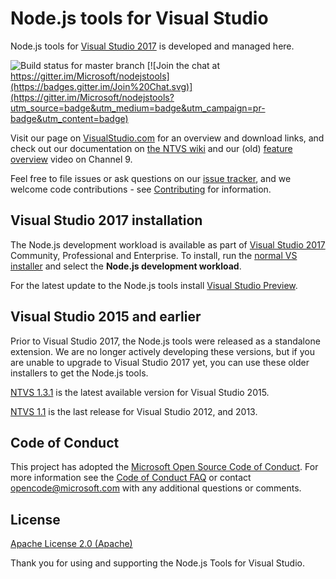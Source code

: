 # Node.js tools for Visual Studio

Node.js tools for [Visual Studio 2017](http://aka.ms/explorentvs) is developed and managed here.

![Build status for master branch](https://devdiv.visualstudio.com/_apis/public/build/definitions/0bdbc590-a062-4c3f-b0f6-9383f67865ee/4492/badge)
[![Join the chat at https://gitter.im/Microsoft/nodejstools](https://badges.gitter.im/Join%20Chat.svg)](https://gitter.im/Microsoft/nodejstools?utm_source=badge&utm_medium=badge&utm_campaign=pr-badge&utm_content=badge)


Visit our page on [VisualStudio.com](https://aka.ms/explorentvs) for an overview and download links, 
and check out our documentation on [the NTVS wiki](https://github.com/Microsoft/nodejstools/wiki) 
and our (old) [feature overview](https://channel9.msdn.com/events/Visual-Studio/Connect-event-2015/801) video on Channel 9.

Feel free to file issues or ask questions on our [issue tracker](http://github.com/Microsoft/nodejstools/issues), 
and we welcome code contributions - see 
[Contributing](https://github.com/Microsoft/nodejstools/.github/Contributing.md) for information. 

## Visual Studio 2017 installation

The Node.js development workload is available as part of [Visual Studio 2017](https://aka.ms/explorentvs) Community, Professional 
and Enterprise. 
To install, run the [normal VS installer](https://visualstudio.com/vs/downloads?wt.mc_id=github_microsoft_com) 
and select the **Node.js development workload**.

For the latest update to the Node.js tools install [Visual Studio Preview](https://www.visualstudio.com/vs/preview/).

## Visual Studio 2015 and earlier

Prior to Visual Studio 2017, the Node.js tools were released as a standalone extension. We are no longer actively developing these versions, 
but if you are unable to upgrade to Visual Studio 2017 yet, you can use these older installers to get the Node.js tools.

[NTVS 1.3.1](https://github.com/Microsoft/nodejstools/releases/tag/v1.3.1) is the latest available version for Visual Studio 2015.

[NTVS 1.1](https://github.com/Microsoft/nodejstools/releases/tag/v1.1.1) is the last release for Visual Studio 2012, and 2013.

## Code of Conduct

This project has adopted the [Microsoft Open Source Code of Conduct](https://opensource.microsoft.com/codeofconduct/). 
For more information see the [Code of Conduct FAQ](https://opensource.microsoft.com/codeofconduct/faq/) or 
contact [opencode@microsoft.com](mailto:opencode@microsoft.com) with any additional questions or comments.

## License
[Apache License 2.0 (Apache)](https://github.com/Microsoft/nodejstools/blob/master/LICENSE)

Thank you for using and supporting the Node.js Tools for Visual Studio.